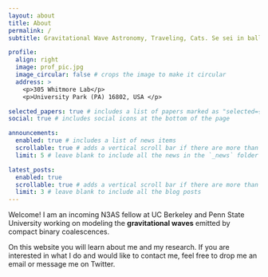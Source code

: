 ```yaml
---
layout: about
title: About
permalink: /
subtitle: Gravitational Wave Astronomy, Traveling, Cats. Se sei in ballo, dragodanza. # <a href='#'></a>. Address. Contacts. Moto. Etc.

profile:
  align: right
  image: prof_pic.jpg
  image_circular: false # crops the image to make it circular
  address: >
    <p>305 Whitmore Lab</p>
    <p>University Park (PA) 16802, USA </p>

selected_papers: true # includes a list of papers marked as "selected={true}"
social: true # includes social icons at the bottom of the page

announcements:
  enabled: true # includes a list of news items
  scrollable: true # adds a vertical scroll bar if there are more than 3 news items
  limit: 5 # leave blank to include all the news in the `_news` folder

latest_posts:
  enabled: true
  scrollable: true # adds a vertical scroll bar if there are more than 3 new posts items
  limit: 3 # leave blank to include all the blog posts
---
```


Welcome! I am an incoming N3AS fellow at UC Berkeley and Penn State University working on
modeling the **gravitational waves** emitted by compact binary coalescences.

On this website you will learn about me and my research.
If you are interested in what I do and would like to contact me, feel free
to drop me an email or message me on Twitter.

